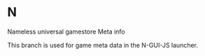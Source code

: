 # N

Nameless universal gamestore Meta info

This branch is used for game meta data in the N-GUI-JS launcher.
